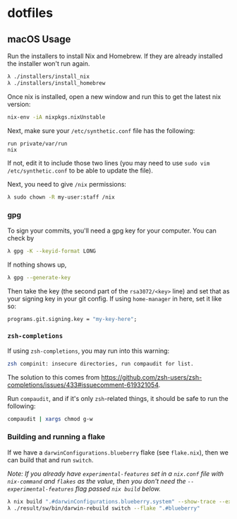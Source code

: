 # dotfiles

## macOS Usage

Run the installers to install Nix and Homebrew. If they are already installed
the installer won't run again.

```sh
λ ./installers/install_nix
λ ./installers/install_homebrew
```

Once nix is installed, open a new window and run this to get the latest nix
version:

```sh
nix-env -iA nixpkgs.nixUnstable
```

Next, make sure your `/etc/synthetic.conf` file has the following:

```
run	private/var/run
nix
```

If not, edit it to include those two lines (you may need to use `sudo vim
/etc/synthetic.conf` to be able to update the file).

Next, you need to give `/nix` permissions:

```sh
λ sudo chown -R my-user:staff /nix
```

### gpg

To sign your commits, you'll need a gpg key for your computer. You can check by

```sh
λ gpg -K --keyid-format LONG
```

If nothing shows up,

```sh
λ gpg --generate-key
```

Then take the key (the second part of the `rsa3072/<key>` line) and set that as
your signing key in your git config. If using `home-manager` in here, set it
like so:

```nix
programs.git.signing.key = "my-key-here";
```

### `zsh-completions`

If using `zsh-completions`, you may run into this warning:

```sh
zsh compinit: insecure directories, run compaudit for list.
```

The solution to this comes from https://github.com/zsh-users/zsh-completions/issues/433#issuecomment-619321054.

Run `compaudit`, and if it's only `zsh`-related things, it should be safe to run
the following:

```sh
compaudit | xargs chmod g-w
```

### Building and running a flake

If we have a `darwinConfigurations.blueberry` flake (see `flake.nix`), then we
can build that and run `switch`.

_Note: If you already have `experimental-features` set in a `nix.conf` file with
`nix-command` and `flakes` as the value, then you don't need the
`--experimental-features` flag passed `nix build` below._

```sh
λ nix build ".#darwinConfigurations.blueberry.system" --show-trace --experimental-features "nix-command flakes"
λ ./result/sw/bin/darwin-rebuild switch --flake ".#blueberry"
```
